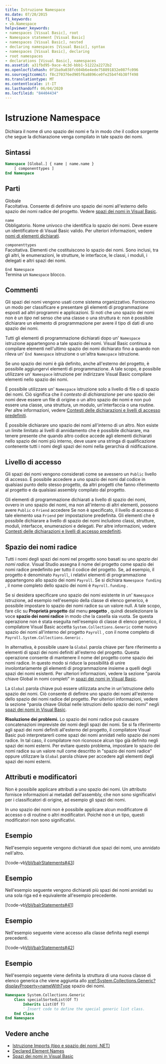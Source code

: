 ```yaml
---
title: Istruzione Namespace
ms.date: 07/20/2015
f1_keywords:
- vb.Namespace
helpviewer_keywords:
- namespaces [Visual Basic], root
- Namespace statement [Visual Basic]
- namespaces [Visual Basic], nested
- declaring namespaces [Visual Basic], syntax
- namespaces [Visual Basic], declaring
- root namespaces
- declarations [Visual Basic], namespaces
ms.assetid: a31fbd95-9ace-4c3d-bbb1-51222a2272b2
ms.openlocfilehash: 0f1ba9a038fc604b6e4ede758891832e087fc096
ms.sourcegitcommit: f8c270376ed905f6a8896ce0fe25b4f4b38ff498
ms.translationtype: MT
ms.contentlocale: it-IT
ms.lasthandoff: 06/04/2020
ms.locfileid: "84404434"
---
```

# <a name="namespace-statement"></a>Istruzione Namespace
Dichiara il nome di uno spazio dei nomi e fa in modo che il codice sorgente che segue la dichiarazione venga compilato in tale spazio dei nomi.  
  
## <a name="syntax"></a>Sintassi  
  
```vb  
Namespace [Global.] { name | name.name }  
    [ componenttypes ]  
End Namespace  
```  
  
## <a name="parts"></a>Parti  
 Globale  
 Facoltativa. Consente di definire uno spazio dei nomi all'esterno dello spazio dei nomi radice del progetto. Vedere [spazi dei nomi in Visual Basic](../../programming-guide/program-structure/namespaces.md).  
  
 `name`  
 Obbligatorio. Nome univoco che identifica lo spazio dei nomi. Deve essere un identificatore di Visual Basic valido. Per ulteriori informazioni, vedere [nomi di elementi dichiarati](../../programming-guide/language-features/declared-elements/declared-element-names.md).  
  
 `componenttypes`  
 Facoltativa. Elementi che costituiscono lo spazio dei nomi. Sono inclusi, tra gli altri, le enumerazioni, le strutture, le interfacce, le classi, i moduli, i delegati e altri spazi dei nomi.  
  
 `End Namespace`  
 Termina un `Namespace` blocco.  
  
## <a name="remarks"></a>Commenti  
 Gli spazi dei nomi vengono usati come sistema organizzativo. Forniscono un modo per classificare e presentare gli elementi di programmazione esposti ad altri programmi e applicazioni. Si noti che uno spazio dei nomi non è un *tipo* nel senso che una classe o una struttura è: non è possibile dichiarare un elemento di programmazione per avere il tipo di dati di uno spazio dei nomi.  
  
 Tutti gli elementi di programmazione dichiarati dopo un' `Namespace` istruzione appartengono a tale spazio dei nomi. Visual Basic continua a compilare elementi nell'ultimo spazio dei nomi dichiarato fino a quando non rileva un' `End Namespace` istruzione o un'altra `Namespace` istruzione.  
  
 Se uno spazio dei nomi è già definito, anche all'esterno del progetto, è possibile aggiungervi elementi di programmazione. A tale scopo, è possibile utilizzare un' `Namespace` istruzione per indirizzare Visual Basic compilare elementi nello spazio dei nomi.  
  
 È possibile utilizzare un' `Namespace` istruzione solo a livello di file o di spazio dei nomi. Ciò significa che il *contesto di dichiarazione* per uno spazio dei nomi deve essere un file di origine o un altro spazio dei nomi e non può essere una classe, una struttura, un modulo, un'interfaccia o una routine. Per altre informazioni, vedere [Contesti delle dichiarazioni e livelli di accesso predefiniti](declaration-contexts-and-default-access-levels.md).  
  
 È possibile dichiarare uno spazio dei nomi all'interno di un altro. Non esiste un limite limitato ai livelli di annidamento che è possibile dichiarare, ma tenere presente che quando altro codice accede agli elementi dichiarati nello spazio dei nomi più interno, deve usare una stringa di qualificazione contenente tutti i nomi degli spazi dei nomi nella gerarchia di nidificazione.  
  
## <a name="access-level"></a>Livello di accesso  
 Gli spazi dei nomi vengono considerati come se avessero un `Public` livello di accesso. È possibile accedere a uno spazio dei nomi dal codice in qualsiasi punto dello stesso progetto, da altri progetti che fanno riferimento al progetto e da qualsiasi assembly compilato dal progetto.  
  
 Gli elementi di programmazione dichiarati a livello di spazio dei nomi, ovvero in uno spazio dei nomi, ma non all'interno di altri elementi, possono avere `Public` o `Friend` accedere Se non è specificato, il livello di accesso di tale elemento usa `Friend` per impostazione predefinita. Gli elementi che è possibile dichiarare a livello di spazio dei nomi includono classi, strutture, moduli, interfacce, enumerazioni e delegati. Per altre informazioni, vedere [Contesti delle dichiarazioni e livelli di accesso predefiniti](declaration-contexts-and-default-access-levels.md).  
  
## <a name="root-namespace"></a>Spazio dei nomi radice  
 Tutti i nomi degli spazi dei nomi nel progetto sono basati su uno *spazio dei nomi radice*. Visual Studio assegna il nome del progetto come spazio dei nomi radice predefinito per tutto il codice del progetto. Se, ad esempio, il progetto è denominato `Payroll`, i relativi elementi di programmazione appartengono allo spazio dei nomi `Payroll`. Se si dichiara `Namespace funding` , il nome completo dello spazio dei nomi è `Payroll.funding` .  
  
 Se si desidera specificare uno spazio dei nomi esistente in un' `Namespace` istruzione, ad esempio nell'esempio della classe di elenco generico, è possibile impostare lo spazio dei nomi radice su un valore null. A tale scopo, fare clic su **Proprietà progetto** dal menu **progetto** , quindi deselezionare la voce **spazio dei nomi radice** in modo che la casella sia vuota. Se questa operazione non è stata eseguita nell'esempio di classe di elenco generico, il compilatore Visual Basic accetta `System.Collections.Generic` come nuovo spazio dei nomi all'interno del progetto `Payroll` , con il nome completo di `Payroll.System.Collections.Generic` .  
  
 In alternativa, è possibile usare la `Global` parola chiave per fare riferimento a elementi di spazi dei nomi definiti all'esterno del progetto. Questa operazione consente di mantenere il nome del progetto come spazio dei nomi radice. In questo modo si riduce la possibilità di unire involontariamente gli elementi di programmazione insieme a quelli degli spazi dei nomi esistenti. Per ulteriori informazioni, vedere la sezione "parola chiave Global in nomi completi" in [spazi dei nomi in Visual Basic](../../programming-guide/program-structure/namespaces.md).  
  
 La `Global` parola chiave può essere utilizzata anche in un'istruzione dello spazio dei nomi. Ciò consente di definire uno spazio dei nomi all'esterno dello spazio dei nomi radice del progetto. Per ulteriori informazioni, vedere la sezione "parola chiave Global nelle istruzioni dello spazio dei nomi" negli [spazi dei nomi in Visual Basic](../../programming-guide/program-structure/namespaces.md).  
  
 **Risoluzione dei problemi.** Lo spazio dei nomi radice può causare concatenazioni impreviste dei nomi degli spazi dei nomi. Se si fa riferimento agli spazi dei nomi definiti all'esterno del progetto, il compilatore Visual Basic può interpretarerli come spazi dei nomi annidati nello spazio dei nomi radice. In tal caso, il compilatore non riconosce alcun tipo già definito negli spazi dei nomi esterni. Per evitare questo problema, impostare lo spazio dei nomi radice su un valore null come descritto in "spazio dei nomi radice" oppure utilizzare la `Global` parola chiave per accedere agli elementi degli spazi dei nomi esterni.  
  
## <a name="attributes-and-modifiers"></a>Attributi e modificatori  
 Non è possibile applicare attributi a uno spazio dei nomi. Un attributo fornisce informazioni ai metadati dell'assembly, che non sono significativi per i classificatori di origine, ad esempio gli spazi dei nomi.  
  
 In uno spazio dei nomi non è possibile applicare alcun modificatore di accesso o di routine o altri modificatori. Poiché non è un tipo, questi modificatori non sono significativi.  
  
## <a name="example"></a>Esempio  
 Nell'esempio seguente vengono dichiarati due spazi dei nomi, uno annidato nell'altro.  
  
 [!code-vb[VbVbalrStatements#43](~/samples/snippets/visualbasic/VS_Snippets_VBCSharp/VbVbalrStatements/VB/Class1.vb#43)]  
  
## <a name="example"></a>Esempio  
 Nell'esempio seguente vengono dichiarati più spazi dei nomi annidati su una sola riga ed è equivalente all'esempio precedente.  
  
 [!code-vb[VbVbalrStatements#41](~/samples/snippets/visualbasic/VS_Snippets_VBCSharp/VbVbalrStatements/VB/Class1.vb#41)]  
  
## <a name="example"></a>Esempio  
 Nell'esempio seguente viene accesso alla classe definita negli esempi precedenti.  
  
 [!code-vb[VbVbalrStatements#42](~/samples/snippets/visualbasic/VS_Snippets_VBCSharp/VbVbalrStatements/VB/Class1.vb#42)]  
  
## <a name="example"></a>Esempio  
 Nell'esempio seguente viene definita la struttura di una nuova classe di elenco generica che viene aggiunta allo <xref:System.Collections.Generic?displayProperty=nameWithType> spazio dei nomi.  
  
```vb  
Namespace System.Collections.Generic  
    Class specialSortedList(Of T)  
        Inherits List(Of T)  
        ' Insert code to define the special generic list class.  
    End Class  
End Namespace  
```  
  
## <a name="see-also"></a>Vedere anche

- [Istruzione Imports (tipo e spazio dei nomi .NET)](imports-statement-net-namespace-and-type.md)
- [Declared Element Names](../../programming-guide/language-features/declared-elements/declared-element-names.md)
- [Spazi dei nomi in Visual Basic](../../programming-guide/program-structure/namespaces.md)
